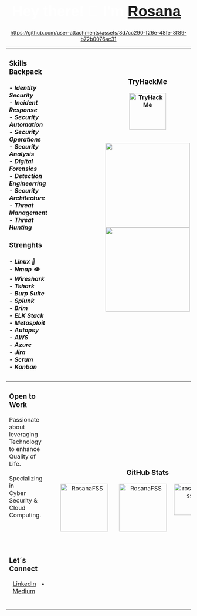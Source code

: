 <h1 align="center" style="font-family: 'Impact', sans-serif; color: white; font-size: 40px;">Hey there! 👋 I'm <a href="https://www.linkedin.com/in/rosanafssantos/"><bold>Rosana</bold></a>.</h1>

<div align="center">

https://github.com/user-attachments/assets/8d7cc290-f26e-48fe-8f89-b72b0076ac31

|<h3>Skills Backpack</h3><h5>- Identity Security<br>- Incident Response<br>- Security Automation<br>- Security Operations<br>- Security Analysis<br>- Digital Forensics<br>- Detection Engineerring<br>- Security Architecture<br>- Threat Management<br>- Threat Hunting</h5><h3>Strenghts</h3><h5>- Linux 🐧<br>- Nmap 👁️<br>- Wireshark<br>- Tshark<br>- Burp Suite<br>- Splunk<br>- Brim<br>- ELK Stack<br>- Metasploit<br>- Autopsy<br>- AWS<br>- Azure<br>- Jira<br>- Scrum<br>- Kanban<h5>|<h3>TryHackMe</h3><div align="center"><img height="100px" src="https://github.com/user-attachments/assets/7246eba2-96a6-4a96-a54b-21538a28cd0c" alt="TryHackMe" /></div><br><p align="center"><img height="230px" hspace="30" src="https://github.com/user-attachments/assets/fff0656d-3962-4418-b45c-0b217b0dfbda"><img height="230px" src="https://github.com/user-attachments/assets/e8d7d111-447e-4303-b752-14c5cb8311cb"></p><br><br><br><br><br><br>|
|:-----------------------------------------|:--------------------------------------------------------:|
|<h3>Open to Work</h3><p>Passionate about<br>leveraging Technology<br>to enhance Quality of Life.<br><br>Specializing in<br>Cyber Security &<br> Cloud Computing.</p><br><br><br><h3>Let´s Connect</h3><p><a href="https://www.linkedin.com/in/rosanafssantos/" style="margin: 0 10px;">LinkedIn</a> • <a href="https://medium.com/@RosanaFS" style="margin: 0 10px;">Medium</a><br><br>|<h3>GitHub Stats</h3><div style="display: flex; justify-content: center; gap: 10px;"><img height="130px" hspace="20" src="https://github-readme-streak-stats.herokuapp.com/?user=rosanafss&theme=highcontrast" alt="RosanaFSS" /><img height="130px" src="https://github-readme-stats.vercel.app/api?username=rosanafss&show_icons=true&locale=en&theme=highcontrast" alt="RosanaFSS" /><br><div><a href="https://github.com/ryo-ma/github-profile-trophy"><img height="85" src="https://github-profile-trophy.vercel.app/?username=rosanafss&theme=dracula" alt="rosanafss" /></a></div><br><div><img height="80px" src="https://github-readme-stats.vercel.app/api/top-langs?username=rosanafss&show_icons=true&locale=en&layout=compact" alt="RosanaFSS"/><br><img height="34px" src="https://komarev.com/ghpvc/?username=rosanafss&label=Profile%20views&color=0e75b6&style=flat" alt="rosanafss" /></div>|

</div>
